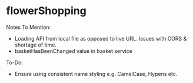 # flowerShopping

Notes To Mention:
* Loading API from local file as opposed to live URL. Issues with CORS & shortage of time.
* basketHasBeenChanged value in basket service


To-Do:
* Ensure using consistent name styling e.g. CamelCase, Hypens etc.